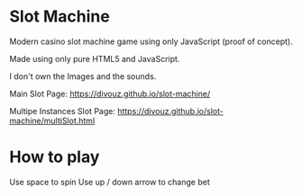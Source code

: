 # Slot Machine
Modern casino slot machine game using only JavaScript (proof of concept).

Made using only pure HTML5 and JavaScript.

I don't own the Images and the sounds. 

Main Slot Page:
https://divouz.github.io/slot-machine/

Multipe Instances Slot Page:
https://divouz.github.io/slot-machine/multiSlot.html


# How to play
Use space to spin
Use up / down arrow to change bet
